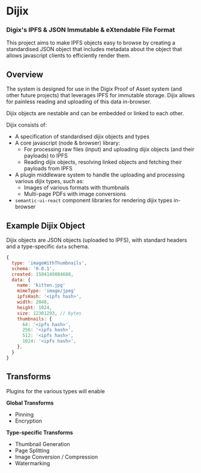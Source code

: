 # Dijix

### Digix's IPFS & JSON Immutable & eXtendable File Format

This project aims to make IPFS objects easy to browse by creating a standardised JSON object that includes metadata about the object that allows javascript clients to efficiently render them.

## Overview

The system is designed for use in the Digix Proof of Asset system (and other future projects) that leverages IPFS for immutable storage. Dijix allows for painless reading and uploading of this data in-browser.

Dijix objects are nestable and can be embedded or linked to each other.

Dijix consists of:

* A specification of standardised dijix objects and types
* A core javascript (node & browser) library:
  * For processing raw files (input) and uploading dijix objects (and their payloads) to IPFS
  * Reading dijix objects, resolving linked objects and fetching their payloads from IPFS
* A plugin middleware system to handle the uploading and processing various dijix types, such as:
  * Images of various formats with thumbnails
  * Multi-page PDFs with image conversions
* `semantic-ui-react` component libraries for rendering dijix types in-browser

## Example Dijix Object

Dijix objects are JSON objects (uploaded to IPFS), with standard headers and a type-specific `data` schema.

```javascript
{
  type: 'imageWithThumbnails',
  schema: '0.0.1',
  created: 1504149884688,
  data: {
    name: 'kitten.jpg'
    mimeType: 'image/jpeg'
    ipfsHash: '<ipfs hash>',
    width: 2048,
    height: 1024,
    size: 12301293, // bytes
    thumbnails: {
      64: '<ipfs hash>',
      256: '<ipfs hash>',
      512: '<ipfs hash>',
      1024: '<ipfs hash>',
    },
  }
}
```

## Transforms

Plugins for the various types will enable

**Global Transforms**

* Pinning
* Encryption

**Type-specific Transforms**

* Thumbnail Generation
* Page Splitting
* Image Conversion / Compression
* Watermarking
